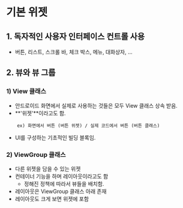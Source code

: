 # 기본 위젯

## 1. 독자적인 사용자 인터페이스 컨트롤 사용

- 버튼, 리스트, 스크롤 바, 체크 박스, 메뉴, 대화상자, ...

## 2. 뷰와 뷰 그룹

### 1) View 클래스

- 안드로이드 화면에서 실제로 사용하는 것들은 모두 View 클래스 상속 받음.
- **'위젯'**이라고도 함.

```
    ex) 화면에서 버튼 (버튼 위젯) / 실제 코드에서 버튼 (버튼 클래스)
```

- UI를 구성하는 기초적인 빌딩 블록임.

### 2) ViewGroup 클래스

- 다른 위젯을 담을 수 있는 위젯
- 컨테이너 기능을 하며 레이아웃이라고도 함
  - 정해진 정책에 따라서 뷰들을 배치함.
- 레이아웃은 ViewGroup 클래스 아래 존재
- 레이아웃도 크게 보면 위젯에 포함
